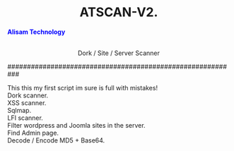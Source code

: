 <h1 align="center">ATSCAN-V2.</h1>
<b><font color="#0000FF">Alisam Technology</font></b><br><br>

<p align="center"> Dork / Site / Server Scanner </p>
###########################################################

This this my first script im sure is full with mistakes!<br>
Dork scanner.<br>
XSS scanner.<br>
Sqlmap.<br>
LFI scanner.<br>
Filter wordpress and Joomla sites in the server.<br>
Find Admin page.<br>
Decode / Encode MD5 + Base64.<br>



